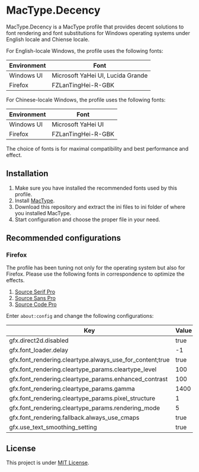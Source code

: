 # MacType.Decency

MacType.Decency is a MacType profile that provides decent solutions to font rendering and font substitutions for Windows operating systems under English locale and Chiense locale.

For English-locale Windows, the profile uses the following fonts:

| Environment | Font                              |
|-------------|-----------------------------------|
| Windows UI  | Microsoft YaHei UI, Lucida Grande |
| Firefox     | FZLanTingHei-R-GBK                |

For Chinese-locale Windows, the profile uses the following fonts:

| Environment | Font                              |
|-------------|-----------------------------------|
| Windows UI  | Microsoft YaHei UI                |
| Firefox     | FZLanTingHei-R-GBK                |

The choice of fonts is for maximal compatibility and best performance and effect. 

## Installation

1. Make sure you have installed the recommended fonts used by this profile.
2. Install [MacType](https://code.google.com/p/mactype/).
3. Download this repository and extract the ini files to ini folder of where you installed MacType.
4. Start configuration and choose the proper file in your need.

## Recommended configurations

### Firefox

The profile has been tuning not only for the operating system but also for Firefox. Please use the following fonts in correspondence to optimize the effects.

1. [Source Serif Pro](https://github.com/adobe/source-serif-pro/tree/release)
2. [Source Sans Pro](https://github.com/adobe/source-sans-pro/tree/release)
3. [Source Code Pro](https://github.com/adobe/source-code-pro/tree/release)

Enter `about:config` and change the following configurations:

| Key                                                      | Value |
|----------------------------------------------------------|-------|
| gfx.direct2d.disabled                                    | true  |
| gfx.font_loader.delay                                    | -1    |
| gfx.font_rendering.cleartype.always_use_for_content;true | true  |
| gfx.font_rendering.cleartype_params.cleartype_level      | 100   |
| gfx.font_rendering.cleartype_params.enhanced_contrast    | 100   |
| gfx.font_rendering.cleartype_params.gamma                | 1400  |
| gfx.font_rendering.cleartype_params.pixel_structure      | 1     |
| gfx.font_rendering.cleartype_params.rendering_mode       | 5     |
| gfx.font_rendering.fallback.always_use_cmaps             | true  |
| gfx.use_text_smoothing_setting                           | true  |

## License

This project is under [MIT License](http://opensource.org/licenses/MIT).